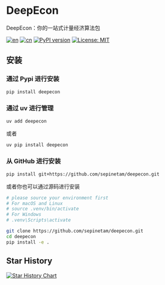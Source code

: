 # DeepEcon
DeepEcon：你的一站式计量经济算法包

[![en](https://img.shields.io/badge/lang-English-red.svg)](../../../README.md)
[![cn](https://img.shields.io/badge/语言-中文-yellow.svg)](README.md)
[![PyPI version](https://img.shields.io/pypi/v/deepecon.svg)](https://pypi.org/project/deepecon/)
[![License: MIT](https://img.shields.io/badge/License-MIT-blue.svg)](LICENSE)


## 安装
### 通过 Pypi 进行安装
```bash
pip install deepecon
```

### 通过 uv 进行管理
```bash
uv add deepecon
```

或者

```bash
uv pip install deepecon
```

### 从 GitHub 进行安装
```bash
pip install git+https://github.com/sepinetam/deepecon.git
```

或者你也可以通过源码进行安装

```bash
# please source your environment first
# For macOS and Linux
# source .venv/bin/activate
# For Windows
# .venv\Scripts\activate

git clone https://github.com/sepinetam/deepecon.git
cd deepecon
pip install -e .
```

## Star History
[![Star History Chart](https://api.star-history.com/svg?repos=sepinetam/deepecon&type=Date)](https://www.star-history.com/#sepinetam/deepecon&Date)

